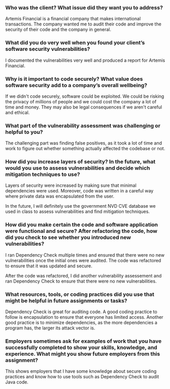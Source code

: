 ### Who was the client? What issue did they want you to address?
Artemis Financial is a financial company that makes international transactions. The company wanted me to audit their code and improve the security of their code and the company in general.

### What did you do very well when you found your client’s software security vulnerabilities? 
I documented the vulnerabilities very well and produced a report for Artemis Financial.

### Why is it important to code securely? What value does software security add to a company’s overall wellbeing?
If we didn't code securely, software could be exploited. We could be risking the privacy of millions of people and we could cost the company a lot of time and money. They may also be legal consequences if we aren't careful and ethical.

### What part of the vulnerability assessment was challenging or helpful to you?
The challenging part was finding false positives, as it took a lot of time and work to figure out whether something actually affected the codebase or not.

### How did you increase layers of security? In the future, what would you use to assess vulnerabilities and decide which mitigation techniques to use?
Layers of security were increased by making sure that minimal dependencies were used. Moreover, code was written in a careful way where private data was encapsulated from the user.

In the future, I will definitely use the government NVD CVE database we used in class to assess vulnerabilities and find mitigation techniques.

### How did you make certain the code and software application were functional and secure? After refactoring the code, how did you check to see whether you introduced new vulnerabilities?
I ran Dependency Check multiple times and ensured that there were no new vulnerabilities once the initial ones were audited. The code was refactored to ensure that it was updated and secure.

After the code was refactored, I did another vulnerability assessement and ran Dependency Check to ensure that there were no new vulnerabilities.

### What resources, tools, or coding practices did you use that might be helpful in future assignments or tasks?
Dependency Check is great for auditing code. A good coding practice to follow is encapsulation to ensure that everyone has limited access. Another good practice is to minimize dependencies, as the more dependencies a program has, the larger its attack vector is.

### Employers sometimes ask for examples of work that you have successfully completed to show your skills, knowledge, and experience. What might you show future employers from this assignment?
This shows employers that I have some knowledge about secure coding practices and know how to use tools such as Dependency Check to audit Java code.
